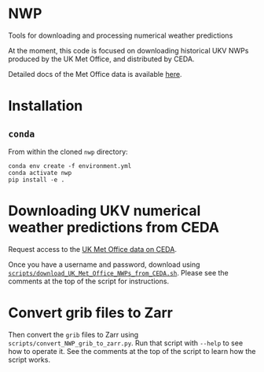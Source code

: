 # NWP
Tools for downloading and processing numerical weather predictions

At the moment, this code is focused on downloading historical UKV NWPs produced by the UK Met Office, and distributed by CEDA.

Detailed docs of the Met Office data is available [here](http://cedadocs.ceda.ac.uk/1334/1/uk_model_data_sheet_lores1.pdf).

# Installation

## `conda`

From within the cloned `nwp` directory:

```shell
conda env create -f environment.yml
conda activate nwp
pip install -e .
```

# Downloading UKV numerical weather predictions from CEDA

Request access to the [UK Met Office data on CEDA](https://catalogue.ceda.ac.uk/uuid/f47bc62786394626b665e23b658d385f).

Once you have a username and password, download using
[`scripts/download_UK_Met_Office_NWPs_from_CEDA.sh`](https://github.com/openclimatefix/nwp/tree/main/scripts/download_UK_Met_Office_NWPs_from_CEDA.sh).
Please see the comments at the top of the script for instructions.

# Convert grib files to Zarr

Then convert the `grib` files to Zarr using `scripts/convert_NWP_grib_to_zarr.py`.  Run that script
with `--help` to see how to operate it.  See the comments at the top of the script to learn how
the script works.

